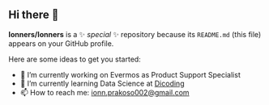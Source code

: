 ## Hi there 👋

**Ionners/Ionners** is a ✨ _special_ ✨ repository because its `README.md` (this file) appears on your GitHub profile.

Here are some ideas to get you started:

- 🔭 I’m currently working on Evermos as Product Support Specialist
- 🌱 I’m currently learning Data Science at [Dicoding](https://www.dicoding.com/)
- 📫 How to reach me: ionn.prakoso002@gmail.com
